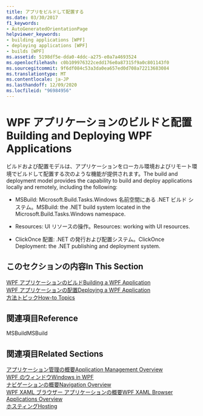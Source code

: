 ```yaml
---
title: アプリをビルドして配置する
ms.date: 03/30/2017
f1_keywords:
- AutoGeneratedOrientationPage
helpviewer_keywords:
- building applications [WPF]
- deploying applications [WPF]
- builds [WPF]
ms.assetid: 5198df5e-dda0-4ddc-a275-e0a7a4693524
ms.openlocfilehash: c0b109976322cedd176e0a87315f9a0c801143f0
ms.sourcegitcommit: 9f6df084c53a3da0ea657ed0d708a72213683084
ms.translationtype: MT
ms.contentlocale: ja-JP
ms.lasthandoff: 12/09/2020
ms.locfileid: "96984956"
---
```

# <a name="building-and-deploying-wpf-applications"></a><span data-ttu-id="55bf6-102">WPF アプリケーションのビルドと配置</span><span class="sxs-lookup"><span data-stu-id="55bf6-102">Building and Deploying WPF Applications</span></span>
<span data-ttu-id="55bf6-103">ビルドおよび配置モデルは、アプリケーションをローカル環境およびリモート環境でビルドして配置する次のような機能が提供されます。</span><span class="sxs-lookup"><span data-stu-id="55bf6-103">The build and deployment model provides the capability to build and deploy applications locally and remotely, including the following:</span></span>  
  
- <span data-ttu-id="55bf6-104">MSBuild: Microsoft.Build.Tasks.Windows 名前空間にある .NET ビルド システム。</span><span class="sxs-lookup"><span data-stu-id="55bf6-104">MSBuild: the .NET build system located in the Microsoft.Build.Tasks.Windows namespace.</span></span>  
  
- <span data-ttu-id="55bf6-105">Resources: UI リソースの操作。</span><span class="sxs-lookup"><span data-stu-id="55bf6-105">Resources: working with UI resources.</span></span>  
  
- <span data-ttu-id="55bf6-106">ClickOnce 配置: .NET の発行および配置システム。</span><span class="sxs-lookup"><span data-stu-id="55bf6-106">ClickOnce Deployment: the .NET publishing and deployment system.</span></span>  
  
## <a name="in-this-section"></a><span data-ttu-id="55bf6-107">このセクションの内容</span><span class="sxs-lookup"><span data-stu-id="55bf6-107">In This Section</span></span>  
 [<span data-ttu-id="55bf6-108">WPF アプリケーションのビルド</span><span class="sxs-lookup"><span data-stu-id="55bf6-108">Building a WPF Application</span></span>](building-a-wpf-application-wpf.md)  
 [<span data-ttu-id="55bf6-109">WPF アプリケーションの配置</span><span class="sxs-lookup"><span data-stu-id="55bf6-109">Deploying a WPF Application</span></span>](deploying-a-wpf-application-wpf.md)  
 [<span data-ttu-id="55bf6-110">方法トピック</span><span class="sxs-lookup"><span data-stu-id="55bf6-110">How-to Topics</span></span>](build-and-deploy-how-to-topics.md)  
  
## <a name="reference"></a><span data-ttu-id="55bf6-111">関連項目</span><span class="sxs-lookup"><span data-stu-id="55bf6-111">Reference</span></span>  
 <span data-ttu-id="55bf6-112">MSBuild</span><span class="sxs-lookup"><span data-stu-id="55bf6-112">MSBuild</span></span>  
  
## <a name="related-sections"></a><span data-ttu-id="55bf6-113">関連項目</span><span class="sxs-lookup"><span data-stu-id="55bf6-113">Related Sections</span></span>  
 [<span data-ttu-id="55bf6-114">アプリケーション管理の概要</span><span class="sxs-lookup"><span data-stu-id="55bf6-114">Application Management Overview</span></span>](application-management-overview.md)  
  [<span data-ttu-id="55bf6-115">WPF のウィンドウ</span><span class="sxs-lookup"><span data-stu-id="55bf6-115">Windows in WPF</span></span>](windows-in-wpf-applications.md)  
  [<span data-ttu-id="55bf6-116">ナビゲーションの概要</span><span class="sxs-lookup"><span data-stu-id="55bf6-116">Navigation Overview</span></span>](navigation-overview.md)  
  [<span data-ttu-id="55bf6-117">WPF XAML ブラウザー アプリケーションの概要</span><span class="sxs-lookup"><span data-stu-id="55bf6-117">WPF XAML Browser Applications Overview</span></span>](wpf-xaml-browser-applications-overview.md)  
  [<span data-ttu-id="55bf6-118">ホスティング</span><span class="sxs-lookup"><span data-stu-id="55bf6-118">Hosting</span></span>](hosting-wpf-applications.md)
